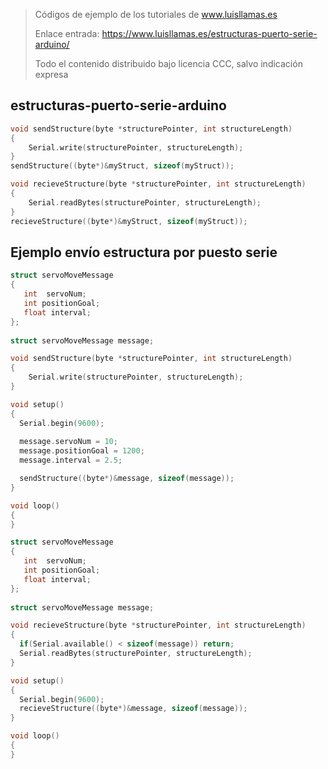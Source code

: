 > Códigos de ejemplo de los tutoriales de www.luisllamas.es
>
> Enlace entrada: https://www.luisllamas.es/estructuras-puerto-serie-arduino/
>
> Todo el contenido distribuido bajo licencia CCC, salvo indicación expresa

## estructuras-puerto-serie-arduino
```cpp
void sendStructure(byte *structurePointer, int structureLength)
{
    Serial.write(structurePointer, structureLength);
}
sendStructure((byte*)&myStruct, sizeof(myStruct));
```

```cpp
void recieveStructure(byte *structurePointer, int structureLength)
{
    Serial.readBytes(structurePointer, structureLength);
}
recieveStructure((byte*)&myStruct, sizeof(myStruct));
```


## Ejemplo envío estructura por puesto serie
```cpp
struct servoMoveMessage
{
   int  servoNum;
   int positionGoal;
   float interval;
};
 
struct servoMoveMessage message;

void sendStructure(byte *structurePointer, int structureLength)
{
    Serial.write(structurePointer, structureLength);
}

void setup()
{
  Serial.begin(9600);
  
  message.servoNum = 10;
  message.positionGoal = 1200;
  message.interval = 2.5;  

  sendStructure((byte*)&message, sizeof(message));
}

void loop() 
{
}
```

```cpp
struct servoMoveMessage
{
   int  servoNum;
   int positionGoal;
   float interval;
};
 
struct servoMoveMessage message;

void recieveStructure(byte *structurePointer, int structureLength)
{
  if(Serial.available() < sizeof(message)) return;
  Serial.readBytes(structurePointer, structureLength);
}

void setup()
{
  Serial.begin(9600);
  recieveStructure((byte*)&message, sizeof(message));
}

void loop() 
{
}
```


